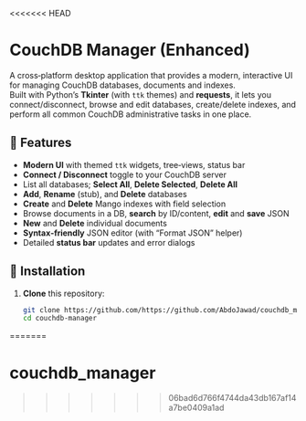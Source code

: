 <<<<<<< HEAD
# CouchDB Manager (Enhanced)

A cross‑platform desktop application that provides a modern, interactive UI for managing CouchDB databases, documents and indexes.  
Built with Python’s **Tkinter** (with `ttk` themes) and **requests**, it lets you connect/disconnect, browse and edit databases, create/delete indexes, and perform all common CouchDB administrative tasks in one place.

## 🔎 Features

- **Modern UI** with themed `ttk` widgets, tree‑views, status bar  
- **Connect / Disconnect** toggle to your CouchDB server  
- List all databases; **Select All**, **Delete Selected**, **Delete All**  
- **Add**, **Rename** (stub), and **Delete** databases  
- **Create** and **Delete** Mango indexes with field selection  
- Browse documents in a DB, **search** by ID/content, **edit** and **save** JSON  
- **New** and **Delete** individual documents  
- **Syntax‑friendly** JSON editor (with “Format JSON” helper)  
- Detailed **status bar** updates and error dialogs  

## 🚀 Installation

1. **Clone** this repository:
   ```bash
   git clone https://github.com/https://github.com/AbdoJawad/couchdb_manager/couchdb‑manager.git
   cd couchdb‑manager
=======
# couchdb_manager
>>>>>>> 06bad6d766f4744da43db167af14a7be0409a1ad
